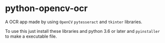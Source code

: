 # python-opencv-ocr

A OCR app made by using `OpenCV` `pytesseract` and `tkinter` libraries.

To use this just install these libraries and python 3.6 or later and `pyinstaller` to make a executable file.

